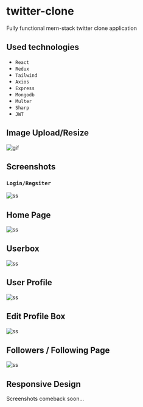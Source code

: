 # twitter-clone

Fully functional mern-stack twitter clone application

## Used technologies
 - `React`
 - `Redux`
 - `Tailwind`
 - `Axios`
 - `Express`  
 - `Mongodb`  
 - `Multer`  
 - `Sharp`  
 - `JWT` 
 
## Image Upload/Resize
![gif](https://github.com/Gosmacx/twitter-clone/blob/master/screenshots/resize-imagesv2.gif?raw=true)

 
## Screenshots

### `Login/Regsiter`

![ss](https://github.com/Gosmacx/twitter-clone/blob/master/screenshots/ss9.png?raw=true)

## Home Page
![ss](https://github.com/Gosmacx/twitter-clone/blob/master/screenshots/ss8.png?raw=true)

## Userbox
![ss](https://github.com/Gosmacx/twitter-clone/blob/master/screenshots/ss6.png?raw=true)

## User Profile
![ss](https://github.com/Gosmacx/twitter-clone/blob/master/screenshots/ss5.png?raw=true)

## Edit Profile Box
![ss](https://github.com/Gosmacx/twitter-clone/blob/master/screenshots/ss7.png?raw=true)

## Followers / Following Page
![ss](https://github.com/Gosmacx/twitter-clone/blob/master/screenshots/ss4.png?raw=true)

## Responsive Design
Screenshots comeback soon...

